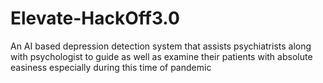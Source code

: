 # Elevate-HackOff3.0
An AI based depression detection system that assists psychiatrists along with psychologist to guide as well as examine their patients with absolute easiness especially during this time of pandemic
